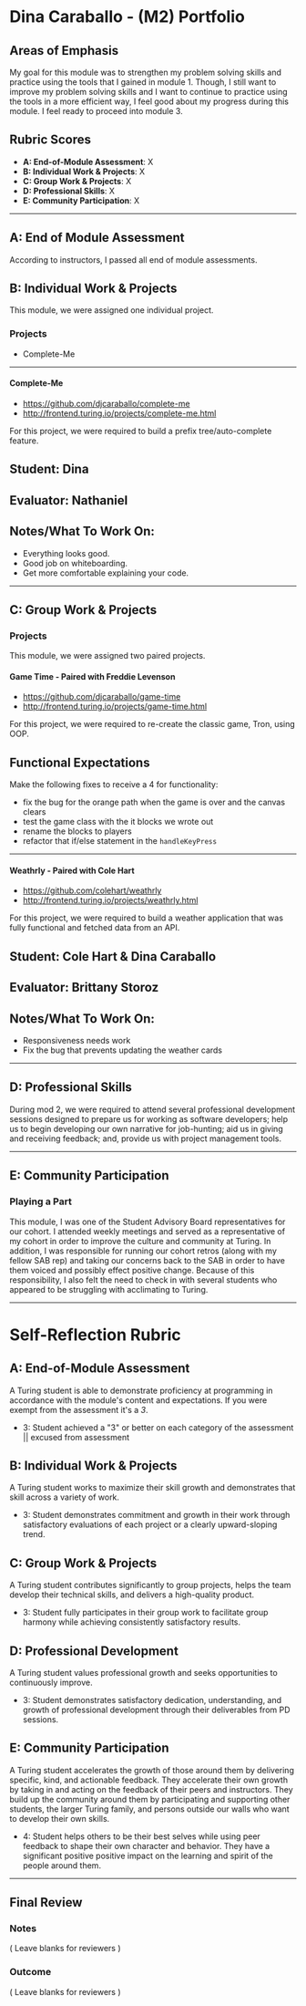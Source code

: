 # Dina Caraballo - (M2) Portfolio

## Areas of Emphasis

My goal for this module was to strengthen my problem solving skills and practice using the tools that I gained in module 1. Though, I still want to improve my problem solving skills and I want to continue to practice using the tools in a more efficient way, I feel good about my progress during this module. I feel ready to proceed into module 3.

## Rubric Scores

* **A: End-of-Module Assessment**: X
* **B: Individual Work & Projects**: X
* **C: Group Work & Projects**: X
* **D: Professional Skills**: X
* **E: Community Participation**: X

-----------------------

## A: End of Module Assessment

According to instructors, I passed all end of module assessments.

## B: Individual Work & Projects

This module, we were assigned one individual project.

### Projects
* Complete-Me
-----------------------

#### Complete-Me

* https://github.com/djcaraballo/complete-me
* http://frontend.turing.io/projects/complete-me.html

For this project, we were required to build a prefix tree/auto-complete feature.

## Student: Dina
## Evaluator: Nathaniel
## Notes/What To Work On:

- Everything looks good.
- Good job on whiteboarding.
- Get more comfortable explaining your code.

-----------------------

## C: Group Work & Projects

### Projects

This module, we were assigned two paired projects.

#### Game Time - Paired with Freddie Levenson

* https://github.com/djcaraballo/game-time
* http://frontend.turing.io/projects/game-time.html

For this project, we were required to re-create the classic game, Tron, using OOP.

## Functional Expectations
Make the following fixes to receive a 4 for functionality:
* fix the bug for the orange path when the game is over and the canvas clears
* test the game class with the it blocks we wrote out
* rename the blocks to players
* refactor that if/else statement in the `handleKeyPress`

-----------------------

#### Weathrly - Paired with Cole Hart

* https://github.com/colehart/weathrly
* http://frontend.turing.io/projects/weathrly.html

For this project, we were required to build a weather application that was fully functional and fetched data from an API.

## Student: Cole Hart & Dina Caraballo
## Evaluator: Brittany Storoz
## Notes/What To Work On:
* Responsiveness needs work
* Fix the bug that prevents updating the weather cards

-----------------------

## D: Professional Skills
During mod 2, we were required to attend several professional development sessions designed to prepare us for working as software developers; help us to begin developing our own narrative for job-hunting; aid us in giving and receiving feedback; and, provide us with project management tools.

-----------------------

## E: Community Participation

### Playing a Part

This module, I was one of the Student Advisory Board representatives for our cohort. I attended weekly meetings and served as a representative of my cohort in order to improve the culture and community at Turing. In addition, I was responsible for running our cohort retros (along with my fellow SAB rep) and taking our concerns back to the SAB in order to have them voiced and possibly effect positive change. Because of this responsibility, I also felt the need to check in with several students who appeared to be struggling with acclimating to Turing.

------------------

# Self-Reflection Rubric

## A: End-of-Module Assessment

A Turing student is able to demonstrate proficiency at programming in accordance
with the module's content and expectations. If you were exempt from the assessment it's a *3*.

* 3: Student achieved a "3" or better on each category of the assessment || excused from assessment


## B: Individual Work & Projects

A Turing student works to maximize their skill growth and demonstrates
that skill across a variety of work.

* 3: Student demonstrates commitment and growth in their work through satisfactory
evaluations of each project or a clearly upward-sloping trend.


## C: Group Work & Projects

A Turing student contributes significantly to group projects, helps the team
develop their technical skills, and delivers a high-quality product.

* 3: Student fully participates in their group work to facilitate group harmony
while achieving consistently satisfactory results.


## D: Professional Development

A Turing student values professional growth and seeks opportunities to continuously improve.

* 3: Student demonstrates satisfactory dedication, understanding, and growth of professional development through their deliverables from PD sessions.


## E: Community Participation

A Turing student accelerates the growth of those around
them by delivering specific, kind, and actionable feedback. They accelerate their
own growth by taking in and acting on the feedback of their peers and instructors.
They build up the community around them by participating and supporting other students,
the larger Turing family, and persons outside our walls who want to develop
their own skills.

* 4: Student helps others to be their best selves while using peer feedback
to shape their own character and behavior. They have a significant positive
positive impact on the learning and spirit of the people around them.
-----------------------


## Final Review

### Notes

( Leave blanks for reviewers )

### Outcome

( Leave blanks for reviewers )
